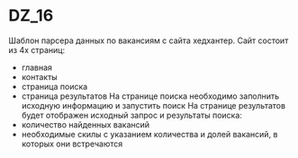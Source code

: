 # DZ_16
Шаблон парсера данных по вакансиям с сайта хедхантер.
Сайт состоит из 4х страниц:
- главная
- контакты
- страница поиска
- страница результатов
На странице поиска необходимо заполнить исходную информацию и запустить поиск
На странице результатов будет отображен исходный запрос и результаты поиска:
- количество найденных вакансий
- необходимые скилы с указанием количества и долей вакансий, в которых они встречаются 
